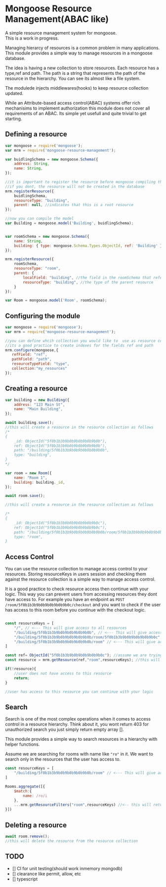 
# Mongoose Resource Management(ABAC like)


A simple resource management system for mongoose.  
This is a work in progress.

Managing hierarcy of resources is a common problem in many applications. This module
provides a simple way to manage resources in a mongoose database. 

The idea is having a new collection to store resources. Each resource has a type,ref and  path.
The path is a string that represents the path of the resource in the hierarchy. You can see its almost like a file system.

The modulede injects middlewares(hooks) to keep resource collection updated.

While an Attribute-based access control(ABAC) systems offer rich mechanisims to implement authorization
this module does not cover all requirements of an ABAC. Its simple yet usefull and quite trivial to get starting.


## Defining a resource

```javascript
var mongoose = require('mongoose');
var mrm = require('mongoose-resource-management');

var buidlingSchema = new mongoose.Schema({
    address: String,
    name: String,
});

//it is important to register the resource before mongoose compiling the model 
//if you dont, the resource will not be created in the database
mrm.registerResource({
    buidlingSchema,
    resourceType: "building",
    parent: null, //indicates that this is a root resource
});

//now you can compile the model
var Building = mongoose.model('Building', buidlingSchema);


var roomSchema = new mongoose.Schema({
    name: String,
    building: { type: mongoose.Schema.Types.ObjectId, ref: 'Building' },
});

mrm.registerResource({
    roomSchema,
    resourceType: "room",
    parent: {
        localField: "building", //the field in the roomSchema that references the parent resource
        resourceType: "building", //the type of the parent resource
    }
});

var Room = mongoose.model('Room', roomSchema);

```

## Configuring the module

```javascript
var mongoose = require('mongoose');
var mrm = require('mongoose-resource-management');

//you can define whcih collection you would like to  use as resource collection
//its a good practice to create indexes for the fields ref and path
mrm.configure(mongoose,{
   refField: "ref",
   pathField: "path",
   resourceTypeField: "type",
   collection:"my_resources"
});
```

## Creating a resource

```javascript
var building = new Building({
    address: "123 Main St",
    name: "Main Building",
});

await building.save();
//this will create a resource in the resource collection as follows
/*
{
    _id: ObjectId("5f0b1b3b9b0b9b0b9b0b9b0b"),
    ref: ObjectId("5f0b1b3b9b0b9b0b9b0b9b0b"),
    path: "/building/5f0b1b3b9b0b9b0b9b0b9b0b",
    type: "building",
}
*/

var room = new Room({
    name: "Room 1",
    building: building._id,
});

await room.save();

//this will create a resource in the resource collection as follows

/*
{
    _id: ObjectId("5f0b1b3b9b0b9b0b9b0b9b0c"),
    ref: ObjectId("5f0b1b3b9b0b9b0b9b0b9b0c"),
    path: "/building/5f0b1b3b9b0b9b0b9b0b9b0b/room/5f0b1b3b9b0b9b0b9b0b9b0c",
    type: "room",
}
```


## Access Control

You can use the resource collection to manage access control to your resources. Storing resourceKeys in users session and checking them against the resource collection is a simple way to manage access control.

 It is a good practice to check resource access then continue with your logic. This way you can prevent users from accessing resources they dont have access to. For example you have an endpoint as `POST /room/5f0b1b3b9b0b9b0b9b0b9b0c/checkout` and you want to check if the user has access to this room before you continue with the checkout logic.
 
```javascript

const resourceKeys = [
    "/", // <--- This will give access to all resources
    "/building/5f0b1b3b9b0b9b0b9b0b9b0b", // <--- This will give access to all resources under this building
    "/building/5f0b1b3b9b0b9b0b9b0b9b0b/room/5f0b1b3b9b0b9b0b9b0b9b0c", // <--- This will give access to this room only
    "/building/5f0b1b3b9b0b9b0b9b0b9b0b/room" // <--- This will give access to all rooms under this building
]

const ref= ObjectId("5f0b1b3b9b0b9b0b9b0b9b0c"); //assume we are trying to access this room
const resource = mrm.getResource(ref,"room",resourceKeys); //this will return the resource if the user has access to it, otherwise it will return null

if(!resource){
    //user does not have access to this resource
    return;
}

//user has access to this resource you can continue with your logic


```

## Search

Search is one of the most complex operations when it comes to access control in a resource hierarchy.
Think about it, you wont return 403 for unauthorized search you just simply return empty array [].

This module provides a simple way to search resources in a hierarchy with helper functions.

Assume we are searching for rooms with name like `"ro"` in it. We want to search only in the resources that the user has access to.

```javascript
const resourceKeys = [
    "/building/5f0b1b3b9b0b9b0b9b0b9b0b/room" // <--- This will give access to all rooms under 5f0b1b3b9b0b9b0b9b0b9b0b building
]

Rooms.aggregate([{
    $match:{
        name: /ro/i
    },
    ...mrm.getResourceFilters("room",resourceKeys) //<-- this will return the filters that will limit the search to the resources that the user has access to
}])

```




## Deleting a resource

```javascript
await room.remove();
//this will delete the resource from the resource collection
```


## TODO

- [] CI for unit testing(should work inmemory mongodb)
- [] clearance like permit, allow, etc
- [] typescript 